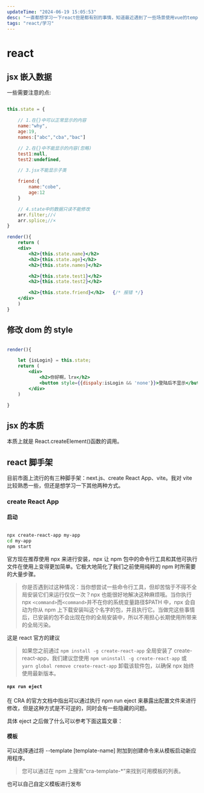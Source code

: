 ```yaml
---
updateTime: "2024-06-19 15:05:53"
desc: "一直都想学习一下react但是都有别的事情，知道最近遇到了一些场景使用vue的template语法写起来比较吃力，再了解jsx之后觉得有必要学些一下了"
tags: "react/学习"
---
```


# react

## jsx 嵌入数据

一些需要注意的点:

```jsx

this.state = {

    // 1.在{}中可以正常显示的内容
    name:"why",
    age:19,
    names:["abc","cba","bac"]

    // 2.在{}中不能显示的内容(忽略)
    test1:null,
    test2:undefined,

    // 3.jsx不能显示子类

    friend:{
        name:"cobe",
        age:12
    }

    // 4.state中的数据只读不能修改
    arr.filter;//√
    arr.splice;//×
}

render(){
    return (
    <div>
        <h2>{this.state.name}</h2>
        <h2>{this.state.age}</h2>
        <h2>{this.state.names}</h2>

        <h2>{this.state.test1}</h2>
        <h2>{this.state.test2}</h2>

        <h2>{this.state.friend}</h2>   {/* 报错 */}
    </div>
    )
}

```

## 修改 dom 的 style

```jsx

render(){

    let {isLogin} = this.state;
    return (
        <div>
            <h2>你好啊，lrx</h2>
            <button style={{dispaly:isLogin && 'none'}}>登陆后不显示</button>
        </div>
    )

}

```

## jsx 的本质

本质上就是 React.createElement()函数的调用。

## react 脚手架

目前市面上流行的有三种脚手架：next.js、create React App、vite。我对 vite 比较熟悉一些，但还是想学习一下其他两种方式。

### create React App

#### 启动

```bash

npx create-react-app my-app
cd my-app
npm start

```

官方现在推荐使用 npx 来进行安装，npx 让 npm 包中的命令行工具和其他可执行文件在使用上变得更加简单。它极大地简化了我们之前使用纯粹的 npm 时所需要的大量步骤。

> 你是否遇到过这种情况：当你想尝试一些命令行工具，但却苦恼于不得不全局安装它们来运行仅仅一次？npx 也能很好地解决这种麻烦哦。当你执行 npx `<command>`而`<command>`并不在你的系统变量路径$PATH 中，npx 会自动为你从 npm 上下载安装叫这个名字的包，并且执行它。当做完这些事情后，已安装的包不会出现在你的全局安装中，所以不用担心长期使用所带来的全局污染。

这是 react 官方的建议

> 如果您之前通过 `npm install -g create-react-app` 全局安装了 create-react-app，我们建议您使用 `npm uninstall -g create-react-app` 或 `yarn global remove create-react-app` 卸载该软件包，以确保 npx 始终使用最新版本。

#### `npx run eject`

在 CRA 的官方文档中指出可以通过执行 npm run eject 来暴露出配置文件来进行修改，但是这种方式是不可逆的，同时会有一些隐藏的问题。

具体 eject 之后做了什么可以参考下面这篇文章：

<LinkCard link="https://juejin.cn/post/6844904034780839949" desc="还在run eject 修改create-react-app中的配置？"></LinkCard>

#### 模板

可以选择通过将 --template [template-name] 附加到创建命令来从模板启动新应用程序。

> 您可以通过在 npm 上搜索“cra-template-\*”来找到可用模板的列表。

也可以自己自定义模板进行发布

